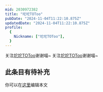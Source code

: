```yaml
---
mid: 2030972382
title: "坨坨TOToo"
pubDate: "2024-11-04T11:22:10.875Z"
updatedDate: "2024-11-04T11:22:10.875Z"
profile:
  {
    Nickname: ["坨坨TOToo"],
  }
---
```


关注[坨坨TOToo](https://space.bilibili.com/2030972382)谢谢喵~ 关注[坨坨TOToo](https://space.bilibili.com/2030972382)谢谢喵~

## 此条目有待补充
你可以在[这里](https://github.com/Yuhanawa/VTuber.ICU-Content/edit/master/v/坨坨TOToo/index.md)编辑本文
